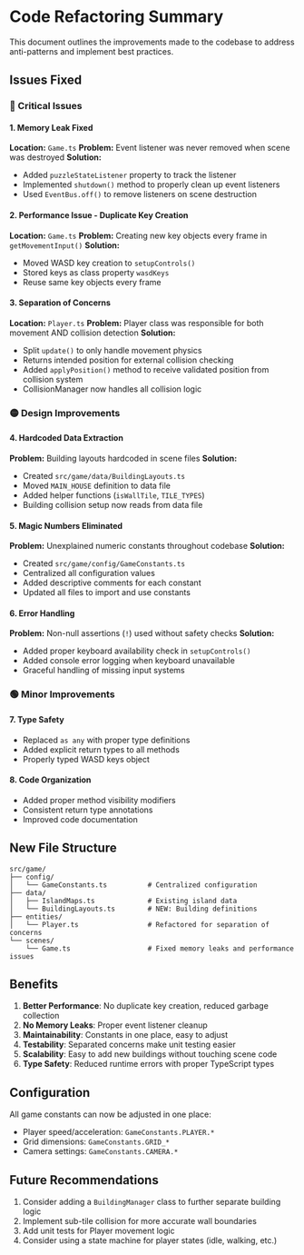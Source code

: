 # Code Refactoring Summary

This document outlines the improvements made to the codebase to address anti-patterns and implement best practices.

## Issues Fixed

### 🔴 Critical Issues

#### 1. Memory Leak Fixed
**Location:** `Game.ts`
**Problem:** Event listener was never removed when scene was destroyed
**Solution:** 
- Added `puzzleStateListener` property to track the listener
- Implemented `shutdown()` method to properly clean up event listeners
- Used `EventBus.off()` to remove listeners on scene destruction

#### 2. Performance Issue - Duplicate Key Creation
**Location:** `Game.ts` 
**Problem:** Creating new key objects every frame in `getMovementInput()`
**Solution:**
- Moved WASD key creation to `setupControls()` 
- Stored keys as class property `wasdKeys`
- Reuse same key objects every frame

#### 3. Separation of Concerns
**Location:** `Player.ts`
**Problem:** Player class was responsible for both movement AND collision detection
**Solution:**
- Split `update()` to only handle movement physics
- Returns intended position for external collision checking
- Added `applyPosition()` method to receive validated position from collision system
- CollisionManager now handles all collision logic

### 🟡 Design Improvements

#### 4. Hardcoded Data Extraction
**Problem:** Building layouts hardcoded in scene files
**Solution:**
- Created `src/game/data/BuildingLayouts.ts`
- Moved `MAIN_HOUSE` definition to data file
- Added helper functions (`isWallTile`, `TILE_TYPES`)
- Building collision setup now reads from data file

#### 5. Magic Numbers Eliminated
**Problem:** Unexplained numeric constants throughout codebase
**Solution:**
- Created `src/game/config/GameConstants.ts`
- Centralized all configuration values
- Added descriptive comments for each constant
- Updated all files to import and use constants

#### 6. Error Handling
**Problem:** Non-null assertions (`!`) used without safety checks
**Solution:**
- Added proper keyboard availability check in `setupControls()`
- Added console error logging when keyboard unavailable
- Graceful handling of missing input systems

### 🟢 Minor Improvements

#### 7. Type Safety
- Replaced `as any` with proper type definitions
- Added explicit return types to all methods
- Properly typed WASD keys object

#### 8. Code Organization
- Added proper method visibility modifiers
- Consistent return type annotations
- Improved code documentation

## New File Structure

```
src/game/
├── config/
│   └── GameConstants.ts          # Centralized configuration
├── data/
│   ├── IslandMaps.ts             # Existing island data
│   └── BuildingLayouts.ts        # NEW: Building definitions
├── entities/
│   └── Player.ts                 # Refactored for separation of concerns
└── scenes/
    └── Game.ts                   # Fixed memory leaks and performance issues
```

## Benefits

1. **Better Performance**: No duplicate key creation, reduced garbage collection
2. **No Memory Leaks**: Proper event listener cleanup
3. **Maintainability**: Constants in one place, easy to adjust
4. **Testability**: Separated concerns make unit testing easier
5. **Scalability**: Easy to add new buildings without touching scene code
6. **Type Safety**: Reduced runtime errors with proper TypeScript types

## Configuration

All game constants can now be adjusted in one place:
- Player speed/acceleration: `GameConstants.PLAYER.*`
- Grid dimensions: `GameConstants.GRID_*`
- Camera settings: `GameConstants.CAMERA.*`

## Future Recommendations

1. Consider adding a `BuildingManager` class to further separate building logic
2. Implement sub-tile collision for more accurate wall boundaries
3. Add unit tests for Player movement logic
4. Consider using a state machine for player states (idle, walking, etc.)
